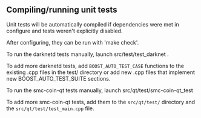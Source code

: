 Compiling/running unit tests
------------------------------------

Unit tests will be automatically compiled if dependencies were met in configure
and tests weren't explicitly disabled.

After configuring, they can be run with 'make check'.

To run the darknetd tests manually, launch src/test/test_darknet .

To add more darknetd tests, add `BOOST_AUTO_TEST_CASE` functions to the existing
.cpp files in the test/ directory or add new .cpp files that
implement new BOOST_AUTO_TEST_SUITE sections.

To run the smc-coin-qt tests manually, launch src/qt/test/smc-coin-qt_test

To add more smc-coin-qt tests, add them to the `src/qt/test/` directory and
the `src/qt/test/test_main.cpp` file.
